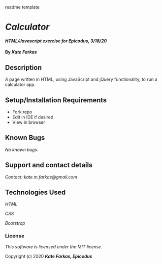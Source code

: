 readme template

# _Calculator_

#### _HTML/Javascript exercise for Epicodus, 3/18/20_

#### By _**Kate Farkas**_

## Description

A page written in HTML, using JavaScript and jQuery functionality, to run a calculator app.

## Setup/Installation Requirements

* Fork repo
* Edit in IDE if desired
* View in browser

## Known Bugs

_No known bugs._

## Support and contact details

_Contact: kate.m.farkas@gmail.com_

## Technologies Used

_HTML_

_CSS_

_Bootstrap_

### License

*This software is licensed under the MIT license.*

Copyright (c) 2020 **_Kate Farkas, Epicodus_**
